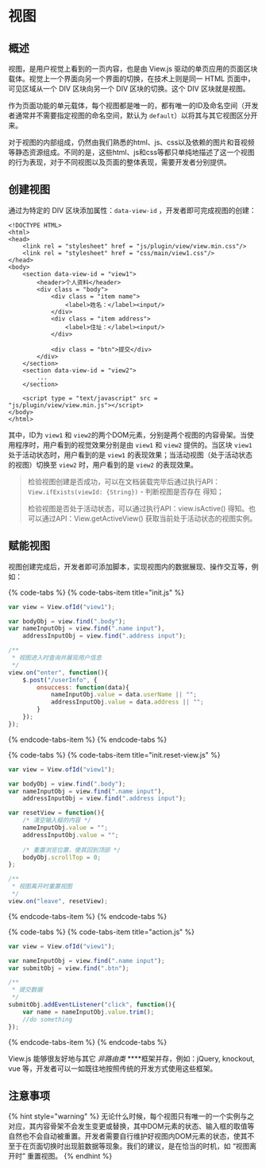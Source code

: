 # 视图

## 概述

视图，是用户视觉上看到的一页内容，也是由 View.js 驱动的单页应用的页面区块载体。视觉上一个界面向另一个界面的切换，在技术上则是同一 HTML 页面中，可见区域从一个 DIV 区块向另一个 DIV 区块的切换。这个 DIV 区块就是视图。

作为页面功能的单元载体，每个视图都是唯一的，都有唯一的ID及命名空间（开发者通常并不需要指定视图的命名空间，默认为 `default`）以将其与其它视图区分开来。

对于视图的内部组成，仍然由我们熟悉的html、js、css以及依赖的图片和音视频等静态资源组成。不同的是，这些html、js和css等都只单纯地描述了这一个视图的行为表现，对于不同视图以及页面的整体表现，需要开发者分别提供。

## 创建视图

通过为特定的 DIV 区块添加属性：`data-view-id` ，开发者即可完成视图的创建：

```markup
<!DOCTYPE HTML>
<html>
<head>
    <link rel = "stylesheet" href = "js/plugin/view/view.min.css"/>
    <link rel = "stylesheet" href = "css/main/view1.css"/>
</head>
<body>
    <section data-view-id = "view1">
        <header>个人资料</header>
        <div class = "body">
            <div class = "item name">
                <label>姓名：</label><input/>
            </div>
            <div class = "item address">
                <label>住址：</label><input/>
            </div>
        
            <div class = "btn">提交</div>
        </div>
    </section>
    <section data-view-id = "view2">
        ...
    </section>

    <script type = "text/javascript" src = "js/plugin/view/view.min.js"></script>
</body>
</html>
```

其中，ID为 `view1` 和 `view2`的两个DOM元素，分别是两个视图的内容骨架。当使用程序时，用户看到的视觉效果分别是由 `view1` 和 `view2` 提供的。当区块 `view1` 处于活动状态时，用户看到的是 `view1` 的表现效果；当活动视图（处于活动状态的视图）切换至 `view2` 时，用户看到的是 `view2` 的表现效果。

> 检验视图创建是否成功，可以在文档装载完毕后通过执行API：`View.ifExists(viewId: {String})` - 判断视图是否存在 得知；
>
> 检验视图是否处于活动状态，可以通过执行API：view.isActive\(\) 得知。也可以通过API：View.getActiveView\(\) 获取当前处于活动状态的视图实例。

## 赋能视图

视图创建完成后，开发者即可添加脚本，实现视图内的数据展现、操作交互等，例如：

{% code-tabs %}
{% code-tabs-item title="init.js" %}
```javascript
var view = View.ofId("view1");

var bodyObj = view.find(".body");
var nameInputObj = view.find(".name input"),
    addressInputObj = view.find(".address input");

/**
 * 视图进入时查询并展现用户信息
 */    
view.on("enter", function(){
    $.post("/userInfo", {
        onsuccess: function(data){
            nameInputObj.value = data.userName || "";
            addressInputObj.value = data.address || "";
        }
    });
});
```
{% endcode-tabs-item %}
{% endcode-tabs %}

{% code-tabs %}
{% code-tabs-item title="init.reset-view.js" %}
```javascript
var view = View.ofId("view1");

var bodyObj = view.find(".body");
var nameInputObj = view.find(".name input"),
    addressInputObj = view.find(".address input");

var resetView = function(){
    /* 清空输入框的内容 */
    nameInputObj.value = "";
    addressInputObj.value = "";
    
    /* 重置浏览位置，使其回到顶部 */
    bodyObj.scrollTop = 0;
};

/**
 * 视图离开时重置视图
 */
view.on("leave", resetView);
```
{% endcode-tabs-item %}
{% endcode-tabs %}

{% code-tabs %}
{% code-tabs-item title="action.js" %}
```javascript
var view = View.ofId("view1");

var nameInputObj = view.find(".name input");
var submitObj = view.find(".btn");

/**
 * 提交数据
 */
submitObj.addEventListener("click", function(){
    var name = nameInputObj.value.trim();
    //do something
});
```
{% endcode-tabs-item %}
{% endcode-tabs %}

View.js 能够很友好地与其它 _非路由类_ ****框架并存，例如：jQuery, knockout, vue 等，开发者可以一如既往地按照传统的开发方式使用这些框架。

## 注意事项

{% hint style="warning" %}
无论什么时候，每个视图只有唯一的一个实例与之对应，其内容骨架不会发生变更或替换，其中DOM元素的状态、输入框的取值等自然也不会自动被重置。开发者需要自行维护好视图内DOM元素的状态，使其不至于在页面切换时出现脏数据等现象。我们的建议，是在恰当的时机，如 “视图离开时” 重置视图。
{% endhint %}

